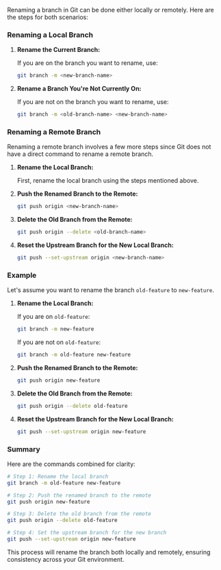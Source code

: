 Renaming a branch in Git can be done either locally or remotely. Here are the steps for both scenarios:

### Renaming a Local Branch

1. **Rename the Current Branch:**

   If you are on the branch you want to rename, use:

   ```sh
   git branch -m <new-branch-name>
   ```

2. **Rename a Branch You're Not Currently On:**

   If you are not on the branch you want to rename, use:

   ```sh
   git branch -m <old-branch-name> <new-branch-name>
   ```

### Renaming a Remote Branch

Renaming a remote branch involves a few more steps since Git does not have a direct command to rename a remote branch.

1. **Rename the Local Branch:**

   First, rename the local branch using the steps mentioned above.

2. **Push the Renamed Branch to the Remote:**

   ```sh
   git push origin <new-branch-name>
   ```

3. **Delete the Old Branch from the Remote:**

   ```sh
   git push origin --delete <old-branch-name>
   ```

4. **Reset the Upstream Branch for the New Local Branch:**

   ```sh
   git push --set-upstream origin <new-branch-name>
   ```

### Example

Let's assume you want to rename the branch `old-feature` to `new-feature`.

1. **Rename the Local Branch:**

   If you are on `old-feature`:

   ```sh
   git branch -m new-feature
   ```

   If you are not on `old-feature`:

   ```sh
   git branch -m old-feature new-feature
   ```

2. **Push the Renamed Branch to the Remote:**

   ```sh
   git push origin new-feature
   ```

3. **Delete the Old Branch from the Remote:**

   ```sh
   git push origin --delete old-feature
   ```

4. **Reset the Upstream Branch for the New Local Branch:**

   ```sh
   git push --set-upstream origin new-feature
   ```

### Summary

Here are the commands combined for clarity:

```sh
# Step 1: Rename the local branch
git branch -m old-feature new-feature

# Step 2: Push the renamed branch to the remote
git push origin new-feature

# Step 3: Delete the old branch from the remote
git push origin --delete old-feature

# Step 4: Set the upstream branch for the new branch
git push --set-upstream origin new-feature
```

This process will rename the branch both locally and remotely, ensuring consistency across your Git environment.
